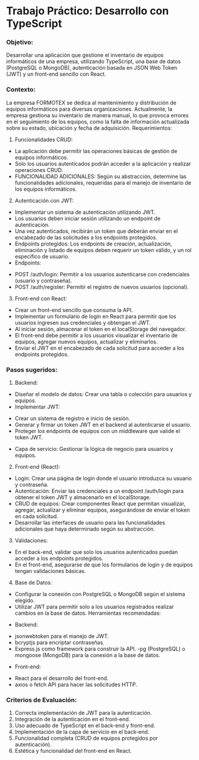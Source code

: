 # Trabajo Práctico: Desarrollo con TypeScript

###  Objetivo:
Desarrollar una aplicación que gestione el inventario de equipos informáticos de una empresa, utilizando TypeScript, una base de datos (PostgreSQL o MongoDB),
autenticación basada en JSON Web Token (JWT) y un front-end sencillo con React.

### Contexto:
La empresa FORMOTEX se dedica al mantenimiento y distribución de equipos
informáticos para diversas organizaciones. Actualmente, la empresa gestiona su inventario de manera manual, lo que provoca errores en el seguimiento de los equipos, como la falta de información actualizada sobre su estado, ubicación y fecha de adquisición.
Requerimientos:
1. Funcionalidades CRUD:

* La aplicación debe permitir las operaciones básicas de gestión de equipos
informáticos.
* Solo los usuarios autenticados podrán acceder a la aplicación y realizar
operaciones CRUD.
* FUNCIONALIDAD ADICIONALES: Según su abstracción, determine las
funcionalidades adicionales, requeridas para el manejo de inventario de los
equipos informáticos.

2. Autenticación con JWT:
* Implementar un sistema de autenticación utilizando JWT.
* Los usuarios deben iniciar sesión utilizando un endpoint de autenticación.
* Una vez autenticados, recibirán un token que deberán enviar en el
encabezado de las solicitudes a los endpoints protegidos.
* Endpoints protegidos: Los endpoints de creación, actualización,
eliminación y listado de equipos deben requerir un token válido, y un rol
específico de usuario.
* Endpoints:

- POST /auth/login: Permitir a los usuarios autenticarse con
credenciales (usuario y contraseña).
- POST /auth/register: Permitir el registro de nuevos usuarios
(opcional).

3. Front-end con React:
* Crear un front-end sencillo que consuma la API.
* Implementar un formulario de login en React para permitir que los usuarios
ingresen sus credenciales y obtengan el JWT.
* Al iniciar sesión, almacenar el token en el localStorage del navegador.
* El front-end debe permitir a los usuarios visualizar el inventario de equipos,
agregar nuevos equipos, actualizar y eliminarlos.
* Enviar el JWT en el encabezado de cada solicitud para acceder a los
endpoints protegidos.

### Pasos sugeridos:
1. Backend:
* Diseñar el modelo de datos: Crear una tabla o colección para usuarios y
equipos.
* Implementar JWT:
- Crear un sistema de registro e inicio de sesión.
- Generar y firmar un token JWT en el backend al autenticarse el
usuario.
- Proteger los endpoints de equipos con un middleware que valide el
token JWT.
* Capa de servicio: Gestionar la lógica de negocio para usuarios y equipos.

2. Front-end (React):
* Login: Crear una página de login donde el usuario introduzca su usuario y
contraseña.
* Autenticación: Enviar las credenciales a un endpoint /auth/login para obtener
el token JWT y almacenarlo en el localStorage.
* CRUD de equipos: Crear componentes React que permitan visualizar,
agregar, actualizar y eliminar equipos, asegurándose de enviar el token en
cada solicitud.
* Desarrollar las interfaces de usuario para las funcionalidades
adicionales que haya determinado según su abstracción.

3. Validaciones:
* En el back-end, validar que solo los usuarios autenticados puedan acceder a
los endpoints protegidos.
* En el front-end, asegurarse de que los formularios de login y de equipos
tengan validaciones básicas.

4. Base de Datos:
- Configurar la conexión con PostgreSQL o MongoDB según el sistema
elegido.
- Utilizar JWT para permitir solo a los usuarios registrados realizar cambios
en la base de datos.
Herramientas recomendadas:
* Backend:
- jsonwebtoken para el manejo de JWT.
- bcryptjs para encriptar contraseñas.
- Express.js como framework para construir la API.
-pg (PostgreSQL) o mongoose (MongoDB) para la conexión a la base de datos.
* Front-end:
- React para el desarrollo del front-end.
- axios o fetch API para hacer las solicitudes HTTP.

### Criterios de Evaluación:
1. Correcta implementación de JWT para la autenticación.
2. Integración de la autenticación en el front-end.
3. Uso adecuado de TypeScript en el back-end y front-end.
4. Implementación de la capa de servicio en el back-end.
5. Funcionalidad completa (CRUD de equipos protegidos por autenticación).
6. Estética y funcionalidad del front-end en React.